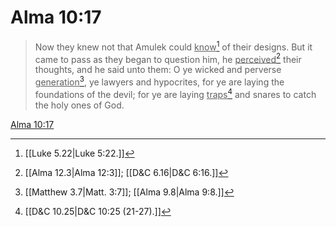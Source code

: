 # Alma 10:17

> Now they knew not that Amulek could <u>know</u>[^a] of their designs. But it came to pass as they began to question him, he <u>perceived</u>[^b] their thoughts, and he said unto them: O ye wicked and perverse <u>generation</u>[^c], ye lawyers and hypocrites, for ye are laying the foundations of the devil; for ye are laying <u>traps</u>[^d] and snares to catch the holy ones of God.

[Alma 10:17](https://www.churchofjesuschrist.org/study/scriptures/bofm/alma/10?lang=eng&id=p17#p17)


[^a]: [[Luke 5.22|Luke 5:22.]]
[^b]: [[Alma 12.3|Alma 12:3]]; [[D&C 6.16|D&C 6:16.]]
[^c]: [[Matthew 3.7|Matt. 3:7]]; [[Alma 9.8|Alma 9:8.]]
[^d]: [[D&C 10.25|D&C 10:25 (21-27).]]
